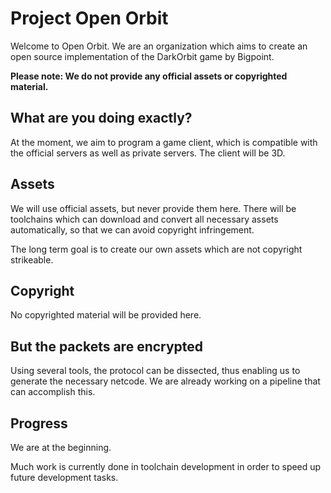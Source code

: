 # Project Open Orbit

Welcome to Open Orbit.
We are an organization which aims to create an open source implementation of the DarkOrbit game by Bigpoint.

**Please note: We do not provide any official assets or copyrighted material.**

## What are you doing exactly?

At the moment, we aim to program a game client, which is compatible with the official servers as well as private servers.
The client will be 3D.

## Assets

We will use official assets, but never provide them here.
There will be toolchains which can download and convert all necessary assets automatically, so that we can avoid copyright infringement.

The long term goal is to create our own assets which are not copyright strikeable.

## Copyright

No copyrighted material will be provided here.

## But the packets are encrypted

Using several tools, the protocol can be dissected, thus enabling us to generate the necessary netcode.
We are already working on a pipeline that can accomplish this.

## Progress

We are at the beginning.

Much work is currently done in toolchain development in order to speed up future development tasks.
